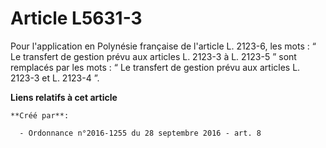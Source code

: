# Article L5631-3

Pour l'application en Polynésie française de l'article L. 2123-6, les mots : “ Le transfert de gestion prévu aux articles L.
2123-3 à L. 2123-5 ” sont remplacés par les mots : “ Le transfert de gestion prévu aux articles L. 2123-3 et L. 2123-4 ”.

**Liens relatifs à cet article**

	**Créé par**:

	  - Ordonnance n°2016-1255 du 28 septembre 2016 - art. 8

